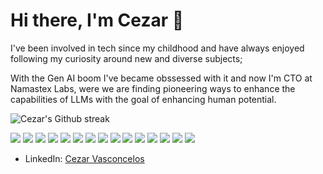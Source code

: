 # Hi there, I'm Cezar 👋

I've been involved in tech since my childhood and have always enjoyed following my curiosity around new and diverse subjects; 

With the Gen AI boom I've became obssessed with it and now I'm CTO at Namastex Labs, were we are finding pioneering ways to enhance the capabilities of LLMs with the goal of enhancing human potential.


![Cezar's Github streak](https://github-readme-streak-stats.herokuapp.com/?user=vasconceloscezar&stroke=ffffff&background=0E1217&ring=e25822&fire=e25822&currStreakNum=ffffff&currStreakLabel=fff&sideNums=ffffff&sideLabels=8B959E&dates=ffffff&mode=weekly&card_width=1080)

![](https://img.shields.io/badge/Python-%233776AB.svg?style=for-the-badge&logo=python&logoColor=white)
![](https://img.shields.io/badge/JavaScript-%23323330.svg?style=for-the-badge&logo=javascript&logoColor=%23F7DF1E)
![](https://img.shields.io/badge/HTML5-%23E34F26.svg?style=for-the-badge&logo=html5&logoColor=white)
![](https://img.shields.io/badge/CSS3-%231572B6.svg?style=for-the-badge&logo=css3&logoColor=white)
![](https://img.shields.io/badge/SQL-%23025E8C.svg?style=for-the-badge&logo=sqlite&logoColor=white)
![](https://img.shields.io/badge/Node.js-%2343853D.svg?style=for-the-badge&logo=node.js&logoColor=white)
![](https://img.shields.io/badge/React-%2320232a.svg?style=for-the-badge&logo=react&logoColor=%2361DAFB)
![](https://img.shields.io/badge/MongoDB-%234ea94b.svg?style=for-the-badge&logo=mongodb&logoColor=white)
![](https://img.shields.io/badge/Git-%23F05033.svg?style=for-the-badge&logo=git&logoColor=white)
![](https://img.shields.io/badge/PowerShell-%235391FE.svg?style=for-the-badge&logo=powershell&logoColor=white)
![](https://img.shields.io/badge/CI/CD-%23C7D4F5.svg?style=for-the-badge&logo=jenkins&logoColor=white)
![](https://img.shields.io/badge/Rust-%23000000.svg?style=for-the-badge&logo=rust&logoColor=white)
![](https://img.shields.io/badge/Java-%23ED8B00.svg?style=for-the-badge&logo=java&logoColor=white)
![](https://img.shields.io/badge/AWS-%23FF9900.svg?style=for-the-badge&logo=amazon-aws&logoColor=white)
![](https://img.shields.io/badge/PostHog-%231D3557.svg?style=for-the-badge&logo=posthog&logoColor=white)


- LinkedIn: [Cezar Vasconcelos](https://www.linkedin.com/in/cezarvasconcelos)
